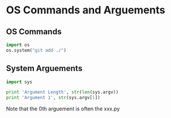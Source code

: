 # OS Commands and Arguements
## OS Commands

``` python
import os
os.system("git add ./")
```

## System Arguements

``` python
import sys

print 'Argument Length', str(len(sys.argv))
print 'Argument 1', str(sys.argv[1])

```

Note that the 0th arguement is often the xxx.py
